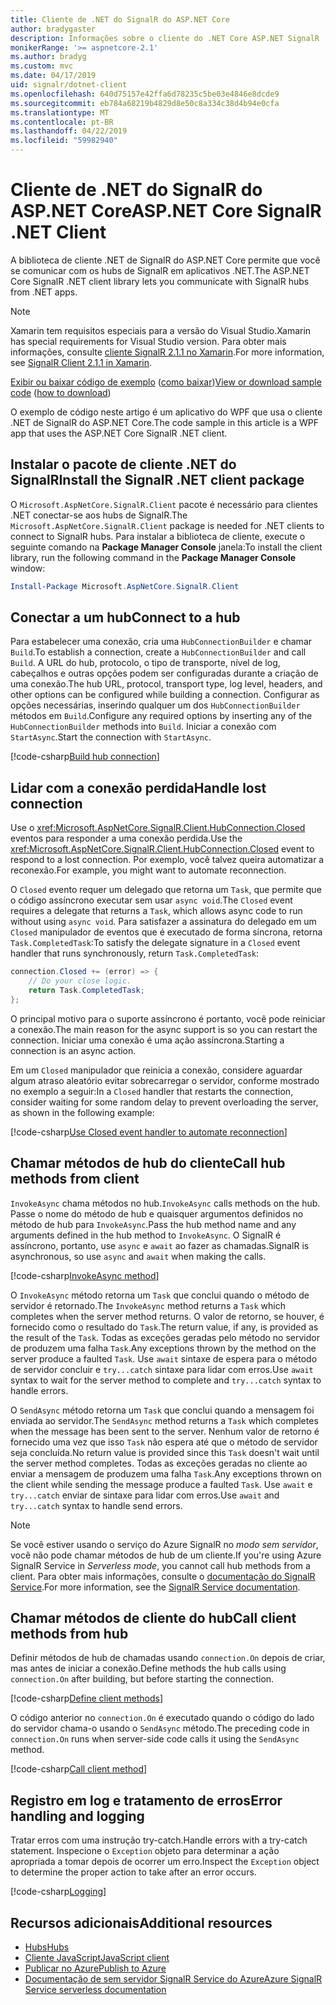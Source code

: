 ```yaml
---
title: Cliente de .NET do SignalR do ASP.NET Core
author: bradygaster
description: Informações sobre o cliente do .NET Core ASP.NET SignalR
monikerRange: '>= aspnetcore-2.1'
ms.author: bradyg
ms.custom: mvc
ms.date: 04/17/2019
uid: signalr/dotnet-client
ms.openlocfilehash: 640d75157e42ffa6d78235c5be03e4846e8dcde9
ms.sourcegitcommit: eb784a68219b4829d8e50c8a334c38d4b94e0cfa
ms.translationtype: MT
ms.contentlocale: pt-BR
ms.lasthandoff: 04/22/2019
ms.locfileid: "59982940"
---
```

# <a name="aspnet-core-signalr-net-client"></a><span data-ttu-id="58c84-103">Cliente de .NET do SignalR do ASP.NET Core</span><span class="sxs-lookup"><span data-stu-id="58c84-103">ASP.NET Core SignalR .NET Client</span></span>

<span data-ttu-id="58c84-104">A biblioteca de cliente .NET de SignalR do ASP.NET Core permite que você se comunicar com os hubs de SignalR em aplicativos .NET.</span><span class="sxs-lookup"><span data-stu-id="58c84-104">The ASP.NET Core SignalR .NET client library lets you communicate with SignalR hubs from .NET apps.</span></span>

> [!NOTE]
> <span data-ttu-id="58c84-105">Xamarin tem requisitos especiais para a versão do Visual Studio.</span><span class="sxs-lookup"><span data-stu-id="58c84-105">Xamarin has special requirements for Visual Studio version.</span></span> <span data-ttu-id="58c84-106">Para obter mais informações, consulte [cliente SignalR 2.1.1 no Xamarin](https://github.com/aspnet/Announcements/issues/305).</span><span class="sxs-lookup"><span data-stu-id="58c84-106">For more information, see [SignalR Client 2.1.1 in Xamarin](https://github.com/aspnet/Announcements/issues/305).</span></span>

<span data-ttu-id="58c84-107">[Exibir ou baixar código de exemplo](https://github.com/aspnet/Docs/tree/master/aspnetcore/signalr/dotnet-client/sample) ([como baixar](xref:index#how-to-download-a-sample))</span><span class="sxs-lookup"><span data-stu-id="58c84-107">[View or download sample code](https://github.com/aspnet/Docs/tree/master/aspnetcore/signalr/dotnet-client/sample) ([how to download](xref:index#how-to-download-a-sample))</span></span>

<span data-ttu-id="58c84-108">O exemplo de código neste artigo é um aplicativo do WPF que usa o cliente .NET de SignalR do ASP.NET Core.</span><span class="sxs-lookup"><span data-stu-id="58c84-108">The code sample in this article is a WPF app that uses the ASP.NET Core SignalR .NET client.</span></span>

## <a name="install-the-signalr-net-client-package"></a><span data-ttu-id="58c84-109">Instalar o pacote de cliente .NET do SignalR</span><span class="sxs-lookup"><span data-stu-id="58c84-109">Install the SignalR .NET client package</span></span>

<span data-ttu-id="58c84-110">O `Microsoft.AspNetCore.SignalR.Client` pacote é necessário para clientes .NET conectar-se aos hubs de SignalR.</span><span class="sxs-lookup"><span data-stu-id="58c84-110">The `Microsoft.AspNetCore.SignalR.Client` package is needed for .NET clients to connect to SignalR hubs.</span></span> <span data-ttu-id="58c84-111">Para instalar a biblioteca de cliente, execute o seguinte comando na **Package Manager Console** janela:</span><span class="sxs-lookup"><span data-stu-id="58c84-111">To install the client library, run the following command in the **Package Manager Console** window:</span></span>

```powershell
Install-Package Microsoft.AspNetCore.SignalR.Client
```

## <a name="connect-to-a-hub"></a><span data-ttu-id="58c84-112">Conectar a um hub</span><span class="sxs-lookup"><span data-stu-id="58c84-112">Connect to a hub</span></span>

<span data-ttu-id="58c84-113">Para estabelecer uma conexão, cria uma `HubConnectionBuilder` e chamar `Build`.</span><span class="sxs-lookup"><span data-stu-id="58c84-113">To establish a connection, create a `HubConnectionBuilder` and call `Build`.</span></span> <span data-ttu-id="58c84-114">A URL do hub, protocolo, o tipo de transporte, nível de log, cabeçalhos e outras opções podem ser configuradas durante a criação de uma conexão.</span><span class="sxs-lookup"><span data-stu-id="58c84-114">The hub URL, protocol, transport type, log level, headers, and other options can be configured while building a connection.</span></span> <span data-ttu-id="58c84-115">Configurar as opções necessárias, inserindo qualquer um dos `HubConnectionBuilder` métodos em `Build`.</span><span class="sxs-lookup"><span data-stu-id="58c84-115">Configure any required options by inserting any of the `HubConnectionBuilder` methods into `Build`.</span></span> <span data-ttu-id="58c84-116">Iniciar a conexão com `StartAsync`.</span><span class="sxs-lookup"><span data-stu-id="58c84-116">Start the connection with `StartAsync`.</span></span>

[!code-csharp[Build hub connection](dotnet-client/sample/signalrchatclient/MainWindow.xaml.cs?name=snippet_MainWindowClass&highlight=15-17,39)]

## <a name="handle-lost-connection"></a><span data-ttu-id="58c84-117">Lidar com a conexão perdida</span><span class="sxs-lookup"><span data-stu-id="58c84-117">Handle lost connection</span></span>

<span data-ttu-id="58c84-118">Use o <xref:Microsoft.AspNetCore.SignalR.Client.HubConnection.Closed> eventos para responder a uma conexão perdida.</span><span class="sxs-lookup"><span data-stu-id="58c84-118">Use the <xref:Microsoft.AspNetCore.SignalR.Client.HubConnection.Closed> event to respond to a lost connection.</span></span> <span data-ttu-id="58c84-119">Por exemplo, você talvez queira automatizar a reconexão.</span><span class="sxs-lookup"><span data-stu-id="58c84-119">For example, you might want to automate reconnection.</span></span>

<span data-ttu-id="58c84-120">O `Closed` evento requer um delegado que retorna um `Task`, que permite que o código assíncrono executar sem usar `async void`.</span><span class="sxs-lookup"><span data-stu-id="58c84-120">The `Closed` event requires a delegate that returns a `Task`, which allows async code to run without using `async void`.</span></span> <span data-ttu-id="58c84-121">Para satisfazer a assinatura do delegado em um `Closed` manipulador de eventos que é executado de forma síncrona, retorna `Task.CompletedTask`:</span><span class="sxs-lookup"><span data-stu-id="58c84-121">To satisfy the delegate signature in a `Closed` event handler that runs synchronously, return `Task.CompletedTask`:</span></span>

```csharp
connection.Closed += (error) => {
    // Do your close logic.
    return Task.CompletedTask;
};
```

<span data-ttu-id="58c84-122">O principal motivo para o suporte assíncrono é portanto, você pode reiniciar a conexão.</span><span class="sxs-lookup"><span data-stu-id="58c84-122">The main reason for the async support is so you can restart the connection.</span></span> <span data-ttu-id="58c84-123">Iniciar uma conexão é uma ação assíncrona.</span><span class="sxs-lookup"><span data-stu-id="58c84-123">Starting a connection is an async action.</span></span>

<span data-ttu-id="58c84-124">Em um `Closed` manipulador que reinicia a conexão, considere aguardar algum atraso aleatório evitar sobrecarregar o servidor, conforme mostrado no exemplo a seguir:</span><span class="sxs-lookup"><span data-stu-id="58c84-124">In a `Closed` handler that restarts the connection, consider waiting for some random delay to prevent overloading the server, as shown in the following example:</span></span>

[!code-csharp[Use Closed event handler to automate reconnection](dotnet-client/sample/signalrchatclient/MainWindow.xaml.cs?name=snippet_ClosedRestart)]

## <a name="call-hub-methods-from-client"></a><span data-ttu-id="58c84-125">Chamar métodos de hub do cliente</span><span class="sxs-lookup"><span data-stu-id="58c84-125">Call hub methods from client</span></span>

<span data-ttu-id="58c84-126">`InvokeAsync` chama métodos no hub.</span><span class="sxs-lookup"><span data-stu-id="58c84-126">`InvokeAsync` calls methods on the hub.</span></span> <span data-ttu-id="58c84-127">Passe o nome do método de hub e quaisquer argumentos definidos no método de hub para `InvokeAsync`.</span><span class="sxs-lookup"><span data-stu-id="58c84-127">Pass the hub method name and any arguments defined in the hub method to `InvokeAsync`.</span></span> <span data-ttu-id="58c84-128">O SignalR é assíncrono, portanto, use `async` e `await` ao fazer as chamadas.</span><span class="sxs-lookup"><span data-stu-id="58c84-128">SignalR is asynchronous, so use `async` and `await` when making the calls.</span></span>

[!code-csharp[InvokeAsync method](dotnet-client/sample/signalrchatclient/MainWindow.xaml.cs?name=snippet_InvokeAsync)]

<span data-ttu-id="58c84-129">O `InvokeAsync` método retorna um `Task` que conclui quando o método de servidor é retornado.</span><span class="sxs-lookup"><span data-stu-id="58c84-129">The `InvokeAsync` method returns a `Task` which completes when the server method returns.</span></span> <span data-ttu-id="58c84-130">O valor de retorno, se houver, é fornecido como o resultado do `Task`.</span><span class="sxs-lookup"><span data-stu-id="58c84-130">The return value, if any, is provided as the result of the `Task`.</span></span> <span data-ttu-id="58c84-131">Todas as exceções geradas pelo método no servidor de produzem uma falha `Task`.</span><span class="sxs-lookup"><span data-stu-id="58c84-131">Any exceptions thrown by the method on the server produce a faulted `Task`.</span></span> <span data-ttu-id="58c84-132">Use `await` sintaxe de espera para o método de servidor concluir e `try...catch` sintaxe para lidar com erros.</span><span class="sxs-lookup"><span data-stu-id="58c84-132">Use `await` syntax to wait for the server method to complete and `try...catch` syntax to handle errors.</span></span>

<span data-ttu-id="58c84-133">O `SendAsync` método retorna um `Task` que conclui quando a mensagem foi enviada ao servidor.</span><span class="sxs-lookup"><span data-stu-id="58c84-133">The `SendAsync` method returns a `Task` which completes when the message has been sent to the server.</span></span> <span data-ttu-id="58c84-134">Nenhum valor de retorno é fornecido uma vez que isso `Task` não espera até que o método de servidor seja concluída.</span><span class="sxs-lookup"><span data-stu-id="58c84-134">No return value is provided since this `Task` doesn't wait until the server method completes.</span></span> <span data-ttu-id="58c84-135">Todas as exceções geradas no cliente ao enviar a mensagem de produzem uma falha `Task`.</span><span class="sxs-lookup"><span data-stu-id="58c84-135">Any exceptions thrown on the client while sending the message produce a faulted `Task`.</span></span> <span data-ttu-id="58c84-136">Use `await` e `try...catch` enviar de sintaxe para lidar com erros.</span><span class="sxs-lookup"><span data-stu-id="58c84-136">Use `await` and `try...catch` syntax to handle send errors.</span></span>

> [!NOTE]
> <span data-ttu-id="58c84-137">Se você estiver usando o serviço do Azure SignalR no *modo sem servidor*, você não pode chamar métodos de hub de um cliente.</span><span class="sxs-lookup"><span data-stu-id="58c84-137">If you're using Azure SignalR Service in *Serverless mode*, you cannot call hub methods from a client.</span></span> <span data-ttu-id="58c84-138">Para obter mais informações, consulte o [documentação do SignalR Service](/azure/azure-signalr/signalr-concept-serverless-development-config).</span><span class="sxs-lookup"><span data-stu-id="58c84-138">For more information, see the [SignalR Service documentation](/azure/azure-signalr/signalr-concept-serverless-development-config).</span></span>

## <a name="call-client-methods-from-hub"></a><span data-ttu-id="58c84-139">Chamar métodos de cliente do hub</span><span class="sxs-lookup"><span data-stu-id="58c84-139">Call client methods from hub</span></span>

<span data-ttu-id="58c84-140">Definir métodos de hub de chamadas usando `connection.On` depois de criar, mas antes de iniciar a conexão.</span><span class="sxs-lookup"><span data-stu-id="58c84-140">Define methods the hub calls using `connection.On` after building, but before starting the connection.</span></span>

[!code-csharp[Define client methods](dotnet-client/sample/signalrchatclient/MainWindow.xaml.cs?name=snippet_ConnectionOn)]

<span data-ttu-id="58c84-141">O código anterior no `connection.On` é executado quando o código do lado do servidor chama-o usando o `SendAsync` método.</span><span class="sxs-lookup"><span data-stu-id="58c84-141">The preceding code in `connection.On` runs when server-side code calls it using the `SendAsync` method.</span></span>

[!code-csharp[Call client method](dotnet-client/sample/signalrchat/hubs/chathub.cs?name=snippet_SendMessage)]

## <a name="error-handling-and-logging"></a><span data-ttu-id="58c84-142">Registro em log e tratamento de erros</span><span class="sxs-lookup"><span data-stu-id="58c84-142">Error handling and logging</span></span>

<span data-ttu-id="58c84-143">Tratar erros com uma instrução try-catch.</span><span class="sxs-lookup"><span data-stu-id="58c84-143">Handle errors with a try-catch statement.</span></span> <span data-ttu-id="58c84-144">Inspecione o `Exception` objeto para determinar a ação apropriada a tomar depois de ocorrer um erro.</span><span class="sxs-lookup"><span data-stu-id="58c84-144">Inspect the `Exception` object to determine the proper action to take after an error occurs.</span></span>

[!code-csharp[Logging](dotnet-client/sample/signalrchatclient/MainWindow.xaml.cs?name=snippet_ErrorHandling)]

## <a name="additional-resources"></a><span data-ttu-id="58c84-145">Recursos adicionais</span><span class="sxs-lookup"><span data-stu-id="58c84-145">Additional resources</span></span>

* [<span data-ttu-id="58c84-146">Hubs</span><span class="sxs-lookup"><span data-stu-id="58c84-146">Hubs</span></span>](xref:signalr/hubs)
* [<span data-ttu-id="58c84-147">Cliente JavaScript</span><span class="sxs-lookup"><span data-stu-id="58c84-147">JavaScript client</span></span>](xref:signalr/javascript-client)
* [<span data-ttu-id="58c84-148">Publicar no Azure</span><span class="sxs-lookup"><span data-stu-id="58c84-148">Publish to Azure</span></span>](xref:signalr/publish-to-azure-web-app)
* [<span data-ttu-id="58c84-149">Documentação de sem servidor SignalR Service do Azure</span><span class="sxs-lookup"><span data-stu-id="58c84-149">Azure SignalR Service serverless documentation</span></span>](/azure/azure-signalr/signalr-concept-serverless-development-config)
